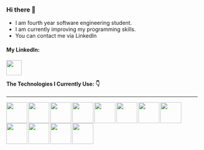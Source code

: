 

### Hi there 👋
- I am fourth year software engineering student.
- I am currently improving my programming skills.
- You can contact me via LinkedIn

#### My LinkedIn:

<a href = "https://www.linkedin.com/in/talip-p-734707202/"><img src="https://user-images.githubusercontent.com/79923827/130371868-235dc1bf-2867-46db-bb13-32af9d86fc9a.png" align="left" width = "auto" height ="40"></a><br/>
<br/>
#### The Technologies I Currently Use:  :point_down:
<hr/>
<img src="https://user-images.githubusercontent.com/79923827/130371271-2a7ecfe3-4a0d-4365-a54c-1c1f51aff48a.png" align="left" width = "auto" height ="55">
<img src="https://user-images.githubusercontent.com/79923827/130371470-0c82224a-15a7-4e27-803c-704d8ab228fc.png" align="left" width = "auto" height ="55">
<img src="https://user-images.githubusercontent.com/79923827/130371265-7ef49ff0-52af-49e4-90c7-6fcfeb226884.png" align="left" width = "auto" height ="55">
<img src="https://user-images.githubusercontent.com/79923827/130371623-d5e66cb8-16cd-40f1-b90a-e2f62afd2a28.jpg" align="left" width = "auto" height ="55">
<img src="https://user-images.githubusercontent.com/79923827/130371268-47282761-a814-4179-819e-7261739a4e3a.png" align="left" width = "auto" height ="55">
<img src="https://user-images.githubusercontent.com/79923827/130371278-65638809-c711-4844-806f-8c259b7819b4.png" align="left" width = "auto" height ="55">
<img src="https://user-images.githubusercontent.com/79923827/130371279-0dd45daf-942c-4aec-9f38-54eb6818a0da.png" align="left" width = "auto" height ="55">
<img src="https://user-images.githubusercontent.com/79923827/130371281-caa9f9e1-7c09-4034-8499-d5d2b756c02c.png" align="left" width = "auto" height ="55">
<img src="https://user-images.githubusercontent.com/79923827/130371284-0c5bfdf2-7f86-4b1d-9a4c-11ee373344cc.png" align="left" width = "auto" height ="55">
<img src="https://user-images.githubusercontent.com/79923827/130371262-f87a6b6e-0691-4743-ad34-28cdb9ad6978.png" align="left" width = "auto" height ="55">
<img src="https://user-images.githubusercontent.com/79923827/130371595-5e47098f-cca5-4884-a368-cb686f91324e.png" align="left" width = "auto" height ="55">
<img src="https://user-images.githubusercontent.com/79923827/132581616-9224b218-02e2-4f9c-9243-2ae5beaa2000.png" align="left" width = "auto" height ="55"><br>

